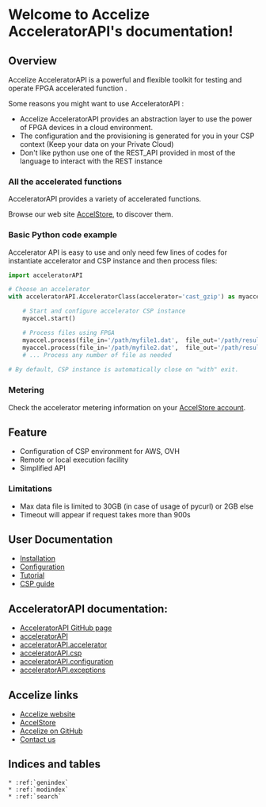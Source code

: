 # Welcome to Accelize AcceleratorAPI's documentation!

## Overview

Accelize AcceleratorAPI is a powerful and flexible toolkit for testing and operate FPGA accelerated function .

Some reasons you might want to use AcceleratorAPI :
+ Accelize AcceleratorAPI provides an abstraction layer to use the power of FPGA devices in a cloud environment. 
+ The configuration and the provisioning is generated for you in your CSP context (Keep your data on your Private Cloud)
+ Don't like python use one of the REST_API provided in most of the language to interact with the REST instance

### All the accelerated functions

AcceleratorAPI provides a variety of accelerated functions.

Browse our web site [AccelStore](https://accelstore.accelize.com), to discover them.

### Basic Python code example

Accelerator API is easy to use and only need few lines of codes for instantiate accelerator and CSP instance and then
 process files:

```python
import acceleratorAPI

# Choose an accelerator
with acceleratorAPI.AcceleratorClass(accelerator='cast_gzip') as myaccel:

    # Start and configure accelerator CSP instance
    myaccel.start()

    # Process files using FPGA
    myaccel.process(file_in='/path/myfile1.dat',  file_out='/path/result1.dat')
    myaccel.process(file_in='/path/myfile2.dat',  file_out='/path/result2.dat')
    # ... Process any number of file as needed
    
# By default, CSP instance is automatically close on "with" exit.
```

### Metering

Check the accelerator metering information on your [AccelStore account](https://accelstore.accelize.com/user/metering). 

## Feature

+ Configuration of CSP environment for AWS, OVH 
+ Remote or local execution facility
+ Simplified API

### Limitations

+ Max data file is limited to 30GB (in case of usage of pycurl) or 2GB else
+ Timeout will appear if request takes more than 900s

## User Documentation

* [Installation](installation.md)
* [Configuration](configuration.md)
* [Tutorial](tutorial.md)
* [CSP guide](csp.md)

## AcceleratorAPI documentation:

* [AcceleratorAPI GitHub page](https://github.com/Accelize/acceleratorAPI)
* [acceleratorAPI](api.rst)
* [acceleratorAPI.accelerator](api_accelerator.rst)
* [acceleratorAPI.csp](api_csp.rst)
* [acceleratorAPI.configuration](api_configuration.rst)
* [acceleratorAPI.exceptions](api_exceptions.rst)
<!-- TODO: add swagger low-level api-->

## Accelize links

* [Accelize website](https://www.accelize.com)
* [AccelStore](https://accelstore.accelize.com)
* [Accelize on GitHub](https://github.com/Accelize)
* [Contact us](https://www.accelize.com/contact)

## Indices and tables

```eval_rst
* :ref:`genindex`
* :ref:`modindex`
* :ref:`search`
```
